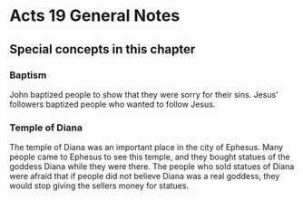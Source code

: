 # Acts 19 General Notes
## Special concepts in this chapter

### Baptism

John baptized people to show that they were sorry for their sins. Jesus’ followers baptized people who wanted to follow Jesus.

### Temple of Diana

The temple of Diana was an important place in the city of Ephesus. Many people came to Ephesus to see this temple, and they bought statues of the goddess Diana while they were there. The people who sold statues of Diana were afraid that if people did not believe Diana was a real goddess, they would stop giving the sellers money for statues.